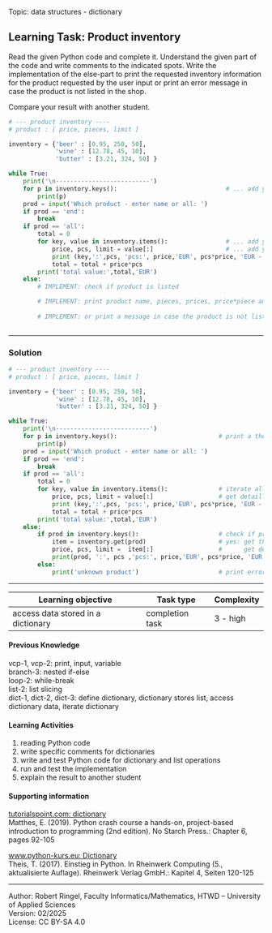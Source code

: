 Topic: data structures - dictionary

## Learning Task: Product inventory

Read the given Python code and complete it. Understand the given part of the code and write comments to the indicated spots. 
Write the implementation of the else-part to print the requested inventory information for the product requested by the user input 
or print an error message in case the product is not listed in the shop.

Compare your result with another student.

``` python
# --- product inventory ----
# product : [ price, pieces, limit ]

inventory = {'beer' : [0.95, 250, 50], 
	         'wine' : [12.78, 45, 10],
   		     'butter' : [3.21, 324, 50] }

while True:
	print('\n--------------------------')
	for p in inventory.keys():                              # ... add your comment
		print(p)
	prod = input('Which product - enter name or all: ')
	if prod == 'end':
		break
	if prod == 'all':
		total = 0
		for key, value in inventory.items():                # ... add your comment
			price, pcs, limit = value[:]                    # ... add your comment
			print (key,':',pcs, 'pcs:', price,'EUR', pcs*price, 'EUR - limit:',limit)
			total = total + price*pcs
		print('total value:',total,'EUR')
	else:
		# IMPLEMENT: check if product is listed

		# IMPLEMENT: print product name, pieces, prices, price*piece and low storage limit
		
		# IMPLEMENT: or print a message in case the product is not listed
		
```

---------------------------------------

### Solution

``` python
# --- product inventory ----
# product : [ price, pieces, limit ]

inventory = {'beer' : [0.95, 250, 50], 
	         'wine' : [12.78, 45, 10],
   		     'butter' : [3.21, 324, 50] }

while True:
	print('\n--------------------------')
	for p in inventory.keys():                            # print a the product names by iterating all dictionary keys
		print(p)
	prod = input('Which product - enter name or all: ')
	if prod == 'end':
		break
	if prod == 'all':
		total = 0
		for key, value in inventory.items():              # iterate all dictionary items to get all product names (key) and product data (value)
			price, pcs, limit = value[:]                  # get detailled product information by extracting the data list into items
			print (key,':',pcs, 'pcs:', price,'EUR', pcs*price, 'EUR - limit:',limit)
			total = total + price*pcs
		print('total value:',total,'EUR')
	else:
		if prod in inventory.keys():                      # check if product is listed?
			item = inventory.get(prod)                    # yes: get the product data
			price, pcs, limit =  item[:]                  #      get detailled product information
			print(prod, ':', pcs ,'pcs:', price,'EUR', pcs*price, 'EUR - limit:',limit)  # print requested data
		else:
			print('unknown product')                      # print error message
```

---------------------------------------

| **Learning objective**                         | **Task type**   | **Complexity** |
| ---------------------------------------------- | --------------- | -------------- |
| access data stored in a dictionary             | completion task | 3 - high       |  

#### Previous Knowledge

vcp-1, vcp-2: print, input, variable  
branch-3: nested if-else  
loop-2: while-break  
list-2: list slicing  
dict-1, dict-2, dict-3: define dictionary, dictionary stores list, access dictionary data, iterate dictionary  
  
#### Learning Activities

1) reading Python code
2) write specific comments for dictionaries
3) write and test Python code for dictionary and list operations
4) run and test the implementation
5) explain the result to another student

#### Supporting information

[tutorialspoint.com: dictionary](https://www.tutorialspoint.com/python/python_dictionary.htm)  
Matthes, E. (2019). Python crash course a hands-on, project-based introduction to programming (2nd edition). No Starch Press.: Chapter 6, pages 92-105  

[www.python-kurs.eu: Dictionary](https://www.python-kurs.eu/python3_dictionaries.php)  
Theis, T. (2017). Einstieg in Python. In Rheinwerk Computing (5., aktualisierte Auflage). Rheinwerk Verlag GmbH.:  Kapitel 4, Seiten 120-125

---------------------------------------
Author: Robert Ringel, Faculty Informatics/Mathematics, HTWD – University of Applied Sciences  
Version: 02/2025   
License: CC BY-SA 4.0
